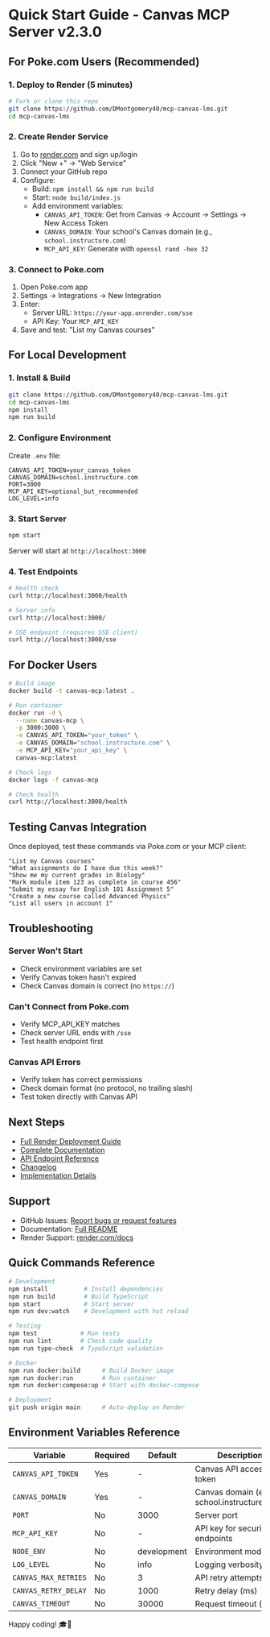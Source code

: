 # Quick Start Guide - Canvas MCP Server v2.3.0

## For Poke.com Users (Recommended)

### 1. Deploy to Render (5 minutes)

```bash
# Fork or clone this repo
git clone https://github.com/DMontgomery40/mcp-canvas-lms.git
cd mcp-canvas-lms
```

### 2. Create Render Service

1. Go to [render.com](https://render.com) and sign up/login
2. Click "New +" → "Web Service"
3. Connect your GitHub repo
4. Configure:
   - Build: `npm install && npm run build`
   - Start: `node build/index.js`
   - Add environment variables:
     - `CANVAS_API_TOKEN`: Get from Canvas → Account → Settings → New Access Token
     - `CANVAS_DOMAIN`: Your school's Canvas domain (e.g., `school.instructure.com`)
     - `MCP_API_KEY`: Generate with `openssl rand -hex 32`

### 3. Connect to Poke.com

1. Open Poke.com app
2. Settings → Integrations → New Integration
3. Enter:
   - Server URL: `https://your-app.onrender.com/sse`
   - API Key: Your `MCP_API_KEY`
4. Save and test: "List my Canvas courses"

## For Local Development

### 1. Install & Build

```bash
git clone https://github.com/DMontgomery40/mcp-canvas-lms.git
cd mcp-canvas-lms
npm install
npm run build
```

### 2. Configure Environment

Create `.env` file:
```env
CANVAS_API_TOKEN=your_canvas_token
CANVAS_DOMAIN=school.instructure.com
PORT=3000
MCP_API_KEY=optional_but_recommended
LOG_LEVEL=info
```

### 3. Start Server

```bash
npm start
```

Server will start at `http://localhost:3000`

### 4. Test Endpoints

```bash
# Health check
curl http://localhost:3000/health

# Server info
curl http://localhost:3000/

# SSE endpoint (requires SSE client)
curl http://localhost:3000/sse
```

## For Docker Users

```bash
# Build image
docker build -t canvas-mcp:latest .

# Run container
docker run -d \
  --name canvas-mcp \
  -p 3000:3000 \
  -e CANVAS_API_TOKEN="your_token" \
  -e CANVAS_DOMAIN="school.instructure.com" \
  -e MCP_API_KEY="your_api_key" \
  canvas-mcp:latest

# Check logs
docker logs -f canvas-mcp

# Check health
curl http://localhost:3000/health
```

## Testing Canvas Integration

Once deployed, test these commands via Poke.com or your MCP client:

```
"List my Canvas courses"
"What assignments do I have due this week?"
"Show me my current grades in Biology"
"Mark module item 123 as complete in course 456"
"Submit my essay for English 101 Assignment 5"
"Create a new course called Advanced Physics"
"List all users in account 1"
```

## Troubleshooting

### Server Won't Start
- Check environment variables are set
- Verify Canvas token hasn't expired
- Check Canvas domain is correct (no `https://`)

### Can't Connect from Poke.com
- Verify MCP_API_KEY matches
- Check server URL ends with `/sse`
- Test health endpoint first

### Canvas API Errors
- Verify token has correct permissions
- Check domain format (no protocol, no trailing slash)
- Test token directly with Canvas API

## Next Steps

- [Full Render Deployment Guide](RENDER_DEPLOYMENT.md)
- [Complete Documentation](README.md)
- [API Endpoint Reference](README.md#-api-endpoints-sse-transport)
- [Changelog](CHANGELOG_v2.3.0.md)
- [Implementation Details](SSE_IMPLEMENTATION_SUMMARY.md)

## Support

- GitHub Issues: [Report bugs or request features](https://github.com/DMontgomery40/mcp-canvas-lms/issues)
- Documentation: [Full README](README.md)
- Render Support: [render.com/docs](https://render.com/docs)

## Quick Commands Reference

```bash
# Development
npm install          # Install dependencies
npm run build        # Build TypeScript
npm start            # Start server
npm run dev:watch    # Development with hot reload

# Testing
npm test            # Run tests
npm run lint        # Check code quality
npm run type-check  # TypeScript validation

# Docker
npm run docker:build      # Build Docker image
npm run docker:run        # Run container
npm run docker:compose:up # Start with docker-compose

# Deployment
git push origin main      # Auto-deploy on Render
```

## Environment Variables Reference

| Variable | Required | Default | Description |
|----------|----------|---------|-------------|
| `CANVAS_API_TOKEN` | Yes | - | Canvas API access token |
| `CANVAS_DOMAIN` | Yes | - | Canvas domain (e.g., school.instructure.com) |
| `PORT` | No | 3000 | Server port |
| `MCP_API_KEY` | No | - | API key for securing endpoints |
| `NODE_ENV` | No | development | Environment mode |
| `LOG_LEVEL` | No | info | Logging verbosity |
| `CANVAS_MAX_RETRIES` | No | 3 | API retry attempts |
| `CANVAS_RETRY_DELAY` | No | 1000 | Retry delay (ms) |
| `CANVAS_TIMEOUT` | No | 30000 | Request timeout (ms) |

Happy coding! 🎓🚀

